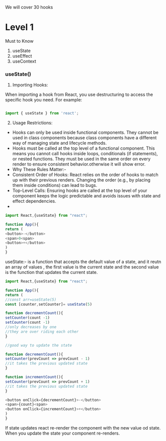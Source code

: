 We will cover 30 hooks

# Level 1

Must to Know

1. useState
2. useEffect
3. useContext

### useState()

1. Importing Hooks:

When importing a hook from React, you use destructuring to access the specific hook you need. For example:

```javascript

import { useState } from 'react';

```

2. Usage Restrictions:

- Hooks can only be used inside functional components. They cannot be used in class components because class components have a different way of managing state and lifecycle methods.
- Hooks must be called at the top level of a functional component. This means you cannot call hooks inside loops, conditionals (if statements), or nested functions. They must be used in the same order on every render to ensure consistent behavior.otherwise it will show error.
- Why These Rules Matter:-
- Consistent Order of Hooks: React relies on the order of hooks to match up with their previous renders. Changing the order (e.g., by placing them inside conditions) can lead to bugs.
- Top-Level Calls: Ensuring hooks are called at the top level of your component keeps the logic predictable and avoids issues with state and effect dependencies.
- 


```javascript
import React,{useState} from "react";

function App(){
return (
<button>-</button>
<span>0<span>
<button>+</button>
)
}
```

useState:- is a function that accepts the default value of a state, and it reutn an array of values , the first value is the current state and the second value is the function that updates the current state.


```javascript
import React,{useState} from "react";

function App(){
return (
//const arr=useState(5)
const [counter,setCounter]= useState(5)

function decrementCount(){
setCounter(count -1)
setCounter(count -1)
//only decreases by one
//they are over riding each other 
}

//good way to update the state

function decrementCount(){
setCounter(prevCount => prevCount - 1)
//it takes the previous updated state
}

function incrementCount(){
setCounter(prevCount => prevCount + 1)
//it takes the previous updated state
}

<button onClick={decrementCount}>-</button>
<span>{count}<span>
<button onClick={incrementCount}>+</button>
)
}
```

If state updates react re-render the component with the new value od state. When you update the state your component re-renders.




























